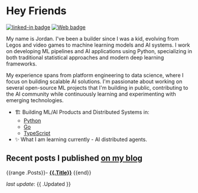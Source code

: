 <h1>Hey Friends</h1>

[![linked-in badge](https://img.shields.io/badge/JordanTaylor-2088FF?style=flat&logo=linkedin)](https://www.linkedin.com/in/jordan-taylor-3555aba6/)
[![Web badge](https://img.shields.io/badge/WebSite-30302f?style=flat&logo=google_chrome)](https://justjordant.com/)

My name is Jordan. I've been a builder since I was a kid, evolving from Legos and video games to machine learning models and AI systems. I work on developing ML pipelines and AI applications using Python, specializing in both traditional statistical approaches and modern deep learning frameworks. 

My experience spans from platform engineering to data science, where I focus on building scalable AI solutions. I'm passionate about working on several open-source ML projects that I'm building in public, contributing to the AI community while continuously learning and experimenting with emerging technologies.


- 🏗️ Building ML/AI Products and Distributed Systems in:
   - [Python](https://python.org/)
   - [Go](https://go.dev/)
   - [TypeScript](https://www.typescriptlang.org/)
- ✨ What I am learning currently - AI distributed agents.

## Recent posts I published [on my blog](https://justjordant.com/blog)

{{range .Posts}}- **[{{.Title}}]({{.Link}})**
{{end}}
<!-- 
{{range .Posts}}- **[{{.Title}}]({{.Link}})** ({{.Date}})
{{end}} -->

_last update_: {{ .Updated }}
